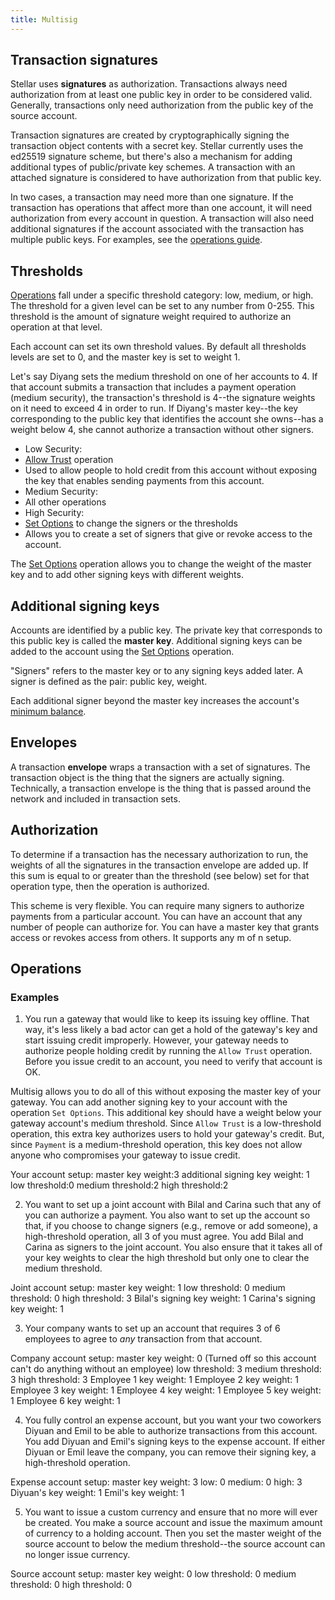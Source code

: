 ```yaml
---
title: Multisig
---
```


## Transaction signatures
Stellar uses **signatures** as authorization. Transactions always need authorization from at least one public key in order
to be considered valid. Generally, transactions only need authorization from the public key of the source account.

Transaction signatures are created by cryptographically signing the transaction object contents with a secret key. Stellar
currently uses the ed25519 signature scheme, but there's also a mechanism for adding additional types of public/private
key schemes. A transaction with an attached signature is considered to have authorization from that public key.
 
In two cases, a transaction may need more than one signature. If the transaction has operations that affect more than one
account, it will need authorization from every account in question. A transaction will also need additional signatures if
the account associated with the transaction has multiple public keys. For examples, see the [operations guide](./operations.md#examples).

## Thresholds
[Operations](./operations.md) fall under a specific threshold category: low, medium, or high.
The threshold for a given level can be set to any number from 0-255. This threshold is the amount of signature weight required to authorize an operation at that level. 

Each account can set its own threshold values. By default all thresholds levels are set to 0, and the master key is set to weight 1. 

Let's say Diyang sets the medium threshold on one of her accounts to 4. If that account submits a transaction that includes a payment operation (medium security), the transaction's threshold is 4--the signature weights on it need to exceed 4 in order to run.  If Diyang's master key--the key corresponding to the public key that identifies the account she owns--has a weight below 4, she cannot authorize a transaction without other signers.

* Low Security:
 * [Allow Trust](./list-of-operations.md#allow-trust) operation
 * Used to allow people to hold credit from this account without exposing the key that enables sending payments from this account. 
* Medium Security:
 * All other operations
* High Security:
 * [Set Options](./list-of-operations.md#set-options) to change the signers or the thresholds
 * Allows you to create a set of signers that give or revoke access to the account.

The [Set Options](./list-of-operations.md#set-options) operation allows you to change the weight of the master key and to add other signing keys with different weights.



## Additional signing keys
Accounts are identified by a public key. The private key that corresponds to this public key is called the **master key**. Additional signing keys can be added to the account using the [Set Options](./list-of-operations.md#set-options) operation. 

"Signers" refers to the master key or to any signing keys added later. A signer is defined as the pair: public key, weight.  

Each additional signer beyond the master key increases the account's [minimum balance](./fees.md).


## Envelopes
A transaction **envelope** wraps a transaction with a set of signatures. The transaction object is the thing that the signers are actually signing. Technically, a transaction envelope is the thing that is passed around the network and included in transaction sets. 

## Authorization
To determine if a transaction has the necessary authorization to run, the weights of all the signatures in the transaction envelope are added up. If this sum is equal to or greater than the threshold (see below) set for that operation type, then the operation is authorized.

This scheme is very flexible. You can require many signers to authorize payments from a particular account. You can have an account that any number of people can authorize for. You can have a master key that grants access or revokes access from others. It supports any m of n setup.


## Operations
### Examples
1. You run a gateway that would like to keep its issuing key offline. That way, it's less likely a bad actor can get a hold of the gateway's key and start issuing credit improperly. However, your gateway needs to authorize people holding credit by running the `Allow Trust` operation. Before you issue credit to an account, you need to verify that account is OK.

Multisig allows you to do all of this without exposing the master key of your gateway. You can add another signing key
to your account with the operation `Set Options`.  This additional key should have a weight below your gateway account's
medium threshold. Since `Allow Trust` is a low-threshold operation, this extra key authorizes users to hold your gateway's
credit. But, since `Payment` is a medium-threshold operation, this key does not allow anyone who compromises your gateway to issue credit.

Your account setup: 
  master key weight:3
  additional signing key weight: 1
  low threshold:0 
  medium threshold:2
  high threshold:2

2. You want to set up a joint account with Bilal and Carina such that any of you can authorize a payment. You also want to set up the account so that, if you choose to change signers (e.g., remove or add someone), a high-threshold operation, all 3 of you must agree. You add Bilal and Carina as signers to the joint account. You also ensure that it takes all of your key weights to clear the high threshold but only one to clear the medium threshold. 

Joint account setup:
  master key weight: 1
  low threshold: 0
  medium threshold: 0
  high threshold: 3
  Bilal's signing key weight: 1
  Carina's signing key weight: 1


3. Your company wants to set up an account that requires 3 of 6 employees to agree to *any* transaction from that account.

Company account setup:
  master key weight: 0 (Turned off so this account can't do anything without an employee) 
  low threshold: 3
  medium threshold: 3
  high threshold: 3
  Employee 1 key weight: 1
  Employee 2 key weight: 1
  Employee 3 key weight: 1
  Employee 4 key weight: 1 
  Employee 5 key weight: 1
  Employee 6 key weight: 1


4. You fully control an expense account, but you want your two coworkers Diyuan and Emil to be able to authorize transactions
from this account. You add Diyuan and Emil's signing keys to the expense account. If either Diyuan or Emil leave the company,
you can remove their signing key, a high-threshold operation.

Expense account setup: 
  master key weight: 3
  low: 0
  medium: 0
  high: 3
  Diyuan's key weight: 1
  Emil's key weight: 1


5. You want to issue a custom currency and ensure that no more will ever be created. You make a source account and issue
the maximum amount of currency to a holding account. Then you set the master weight of the source account to below the
medium threshold--the source account can no longer issue currency.

Source account setup:
  master key weight: 0
  low threshold: 0
  medium threshold: 0
  high threshold: 0


